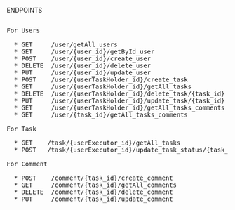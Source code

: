 ENDPOINTS
 <pre> 
For Users
 
  * GET &nbsp;&nbsp;&nbsp;&nbsp;/user/getAll_users
  * GET &nbsp;&nbsp;&nbsp;&nbsp;/user/{user_id}/getById_user
  * POST &nbsp;&nbsp;&nbsp;/user/{user_id}/create_user
  * DELETE &nbsp;/user/{user_id}/delete_user
  * PUT &nbsp;&nbsp;&nbsp;&nbsp;/user/{user_id}/update_user
  * POST &nbsp;&nbsp;&nbsp;/user/{userTaskHolder_id}/create_task
  * GET &nbsp;&nbsp;&nbsp;&nbsp;/user/{userTaskHolder_id}/getAll_tasks
  * DELETE &nbsp;/user/{userTaskHolder_id}/delete_task/{task_id}
  * PUT &nbsp;&nbsp;&nbsp;&nbsp;/user/{userTaskHolder_id}/update_task/{task_id}
  * GET &nbsp;&nbsp;&nbsp;&nbsp;/user/{userTaskHolder_id}/getAll_tasks_comments
  * GET &nbsp;&nbsp;&nbsp;&nbsp;/user/{task_id}/getAll_tasks_comments
 
For Task
 
  * GET &nbsp;&nbsp;&nbsp;/task/{userExecutor_id}/getAll_tasks
  * POST &nbsp;&nbsp;/task/{userExecutor_id}/update_task_status/{task_id}

For Comment
    
  * POST &nbsp;&nbsp;&nbsp;/comment/{task_id}/create_comment
  * GET &nbsp;&nbsp;&nbsp;&nbsp;/comment/{task_id}/getAll_comments
  * DELETE &nbsp;/comment/{task_id}/delete_comment
  * PUT &nbsp;&nbsp;&nbsp;&nbsp;/comment/{task_id}/update_comment
    
  </pre>